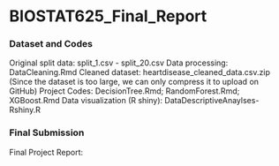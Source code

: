 # BIOSTAT625_Final_Report

### Dataset and Codes
Original split data: split_1.csv - split_20.csv
Data processing: DataCleaning.Rmd
Cleaned dataset: heartdisease_cleaned_data.csv.zip (Since the dataset is too large, we can only compress it to upload on GitHub)
Project Codes: DecisionTree.Rmd; RandomForest.Rmd; XGBoost.Rmd
Data visualization (R shiny): DataDescriptiveAnaylses-Rshiny.R

### Final Submission
Final Project Report: 
